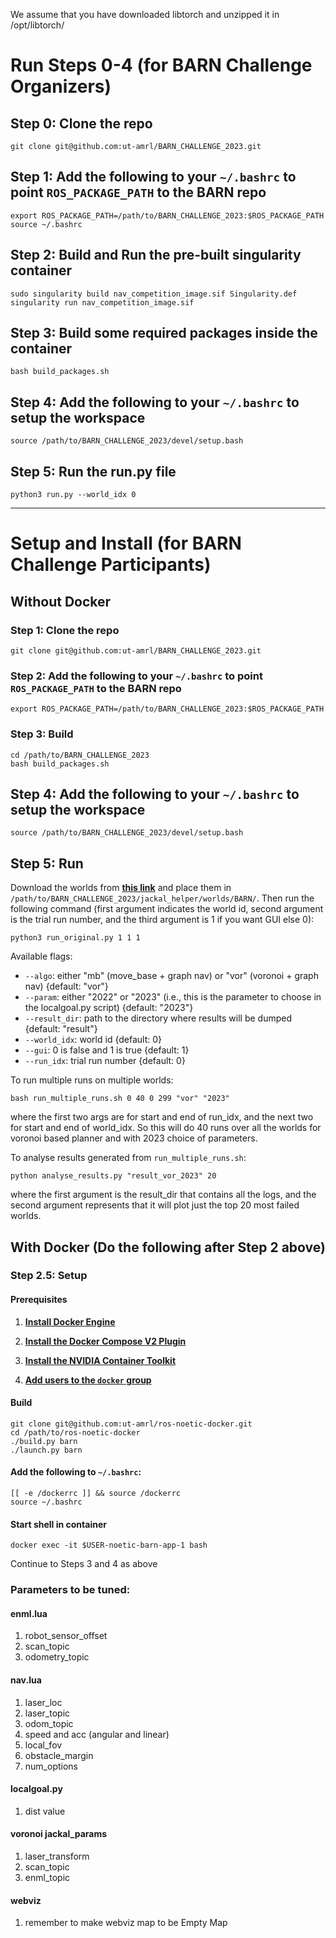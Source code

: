 We assume that you have downloaded libtorch and unzipped it in /opt/libtorch/

# Run Steps 0-4 (for BARN Challenge Organizers)

## Step 0: Clone the repo

```
git clone git@github.com:ut-amrl/BARN_CHALLENGE_2023.git
```

## Step 1: Add the following to your `~/.bashrc` to point `ROS_PACKAGE_PATH` to the BARN repo
```
export ROS_PACKAGE_PATH=/path/to/BARN_CHALLENGE_2023:$ROS_PACKAGE_PATH
source ~/.bashrc
```

## Step 2: Build and Run the pre-built singularity container

```
sudo singularity build nav_competition_image.sif Singularity.def
singularity run nav_competition_image.sif
```

## Step 3: Build some required packages inside the container
```
bash build_packages.sh 
```

## Step 4: Add the following to your `~/.bashrc` to setup the workspace
```
source /path/to/BARN_CHALLENGE_2023/devel/setup.bash
```

## Step 5: Run the run.py file
```
python3 run.py --world_idx 0 
```
---

# Setup and Install (for BARN Challenge Participants)

## Without Docker

### Step 1: Clone the repo

```
git clone git@github.com:ut-amrl/BARN_CHALLENGE_2023.git
```

### Step 2: Add the following to your `~/.bashrc` to point `ROS_PACKAGE_PATH` to the BARN repo
```
export ROS_PACKAGE_PATH=/path/to/BARN_CHALLENGE_2023:$ROS_PACKAGE_PATH
```

### Step 3: Build
```
cd /path/to/BARN_CHALLENGE_2023
bash build_packages.sh 
```

## Step 4: Add the following to your `~/.bashrc` to setup the workspace
```
source /path/to/BARN_CHALLENGE_2023/devel/setup.bash
```

## Step 5: Run
Download the worlds from [**this link**](https://github.com/Daffan/nav-competition-icra2022/tree/main/jackal_helper/worlds/BARN) and place them in `/path/to/BARN_CHALLENGE_2023/jackal_helper/worlds/BARN/`. Then run the following command (first argument indicates the world id, second argument is the trial run number, and the third argument is 1 if you want GUI else 0):

```
python3 run_original.py 1 1 1
```
Available flags:
- `--algo`: either "mb" (move_base + graph nav) or "vor" (voronoi + graph nav) {default: "vor"}
- `--param`: either "2022" or "2023" (i.e., this is the parameter to choose in the localgoal.py script) {default: "2023"}
- `--result_dir`: path to the directory where results will be dumped {default: "result"}
- `--world_idx`: world id {default: 0}
- `--gui`: 0 is false and 1 is true {default: 1}
- `--run_idx`: trial run number {default: 0}

To run multiple runs on multiple worlds:
```
bash run_multiple_runs.sh 0 40 0 299 "vor" "2023"
```
where the first two args are for start and end of run_idx, and the next two for start and end of world_idx. So this will do 40 runs over all the worlds for voronoi based planner and with 2023 choice of parameters.

To analyse results generated from `run_multiple_runs.sh`:
```
python analyse_results.py "result_vor_2023" 20
```
where the first argument is the result_dir that contains all the logs, and the second argument represents that it will plot just the top 20 most failed worlds.

## With Docker (Do the following after Step 2 above)

### Step 2.5: Setup

#### Prerequisites

1. [**Install Docker Engine**](https://docs.docker.com/engine/install/ubuntu)

2. [**Install the Docker Compose V2 Plugin**](https://docs.docker.com/compose/install/linux/)

3. [**Install the NVIDIA Container Toolkit**](https://docs.nvidia.com/datacenter/cloud-native/container-toolkit/install-guide.html)

4. [**Add users to the `docker` group**](https://docs.docker.com/engine/install/linux-postinstall)

#### Build

```
git clone git@github.com:ut-amrl/ros-noetic-docker.git
cd /path/to/ros-noetic-docker
./build.py barn
./launch.py barn
```

#### Add the following to `~/.bashrc`:

```
[[ -e /dockerrc ]] && source /dockerrc
source ~/.bashrc
```

#### Start shell in container
```
docker exec -it $USER-noetic-barn-app-1 bash
```

Continue to Steps 3 and 4 as above


### Parameters to be tuned:
#### enml.lua
1. robot_sensor_offset
1. scan_topic
1. odometry_topic

#### nav.lua
1. laser_loc
2. laser_topic
3. odom_topic
4. speed and acc (angular and linear)
1. local_fov
1. obstacle_margin
1. num_options

#### localgoal.py
1. dist value

#### voronoi jackal_params
1. laser_transform
1. scan_topic
1. enml_topic

#### webviz
1. remember to make webviz map to be Empty Map
